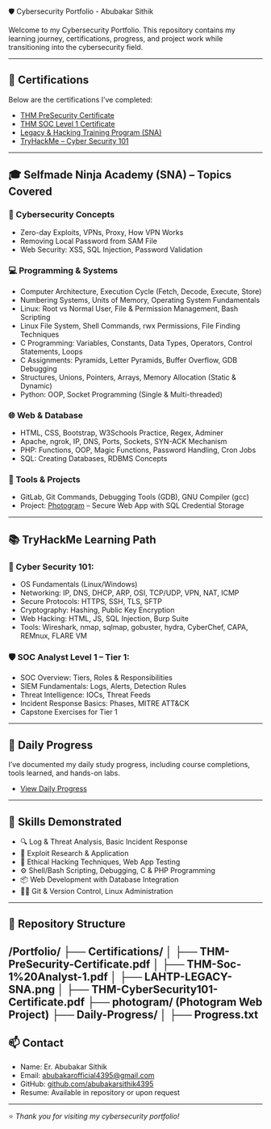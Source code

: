  🛡️ Cybersecurity Portfolio - Abubakar Sithik

Welcome to my Cybersecurity Portfolio. This repository contains my learning journey, certifications, progress, and project work while transitioning into the cybersecurity field.

---

## 📜 Certifications

Below are the certifications I’ve completed:

- [THM PreSecurity Certificate](https://github.com/abusithik4395/Portfolio/blob/main/Certifications/THM-PreSecurity-Certificate.pdf)
- [THM SOC Level 1 Certificate](https://github.com/abusithik4395/Portfolio/blob/main/Certifications/THM-Soc-1%20Analyst-1.pdf)
- [Legacy & Hacking Training Program (SNA)](https://github.com/abusithik4395/Portfolio/blob/main/Certifications/LAHTP-LEGACY-SNA.png)
- [TryHackMe – Cyber Security 101](https://github.com/abusithik4395/Portfolio/blob/main/Certifications/THM-cybersecurity-101.pdf)

---

## 🎓 Selfmade Ninja Academy (SNA) – Topics Covered

### 🧠 Cybersecurity Concepts
- Zero-day Exploits, VPNs, Proxy, How VPN Works
- Removing Local Password from SAM File
- Web Security: XSS, SQL Injection, Password Validation

### 💻 Programming & Systems
- Computer Architecture, Execution Cycle (Fetch, Decode, Execute, Store)
- Numbering Systems, Units of Memory, Operating System Fundamentals
- Linux: Root vs Normal User, File & Permission Management, Bash Scripting
- Linux File System, Shell Commands, rwx Permissions, File Finding Techniques
- C Programming: Variables, Constants, Data Types, Operators, Control Statements, Loops
- C Assignments: Pyramids, Letter Pyramids, Buffer Overflow, GDB Debugging
- Structures, Unions, Pointers, Arrays, Memory Allocation (Static & Dynamic)
- Python: OOP, Socket Programming (Single & Multi-threaded)

### 🌐 Web & Database
- HTML, CSS, Bootstrap, W3Schools Practice, Regex, Adminer
- Apache, ngrok, IP, DNS, Ports, Sockets, SYN-ACK Mechanism
- PHP: Functions, OOP, Magic Functions, Password Handling, Cron Jobs
- SQL: Creating Databases, RDBMS Concepts

### 🔧 Tools & Projects
- GitLab, Git Commands, Debugging Tools (GDB), GNU Compiler (gcc)
- Project: [Photogram]() – Secure Web App with SQL Credential Storage

---

## 📚 TryHackMe Learning Path

### 🔐 Cyber Security 101:
- OS Fundamentals (Linux/Windows)
- Networking: IP, DNS, DHCP, ARP, OSI, TCP/UDP, VPN, NAT, ICMP
- Secure Protocols: HTTPS, SSH, TLS, SFTP
- Cryptography: Hashing, Public Key Encryption
- Web Hacking: HTML, JS, SQL Injection, Burp Suite
- Tools: Wireshark, nmap, sqlmap, gobuster, hydra, CyberChef, CAPA, REMnux, FLARE VM

### 🛡 SOC Analyst Level 1 – Tier 1:
- SOC Overview: Tiers, Roles & Responsibilities
- SIEM Fundamentals: Logs, Alerts, Detection Rules
- Threat Intelligence: IOCs, Threat Feeds
- Incident Response Basics: Phases, MITRE ATT&CK
- Capstone Exercises for Tier 1

---

## 📅 Daily Progress

I’ve documented my daily study progress, including course completions, tools learned, and hands-on labs.

- [View Daily Progress](https://github.com/abusithik4395/Portfolio/blob/main/Daily-Progress/Progress.txt)

---

## 💼 Skills Demonstrated

- 🔍 Log & Threat Analysis, Basic Incident Response
- 🧪 Exploit Research & Application
- 🧰 Ethical Hacking Techniques, Web App Testing
- ⚙️ Shell/Bash Scripting, Debugging, C & PHP Programming
- 📦 Web Development with Database Integration
- 🧑‍💻 Git & Version Control, Linux Administration

---

## 📂 Repository Structure

/Portfolio/
├── Certifications/
│   ├── THM-PreSecurity-Certificate.pdf
│   ├── THM-Soc-1%20Analyst-1.pdf
│   ├── LAHTP-LEGACY-SNA.png
│   ├── THM-CyberSecurity101-Certificate.pdf
├── photogram/ (Photogram Web Project)
├── Daily-Progress/
│   ├── Progress.txt
---

## 📫 Contact

- Name: Er. Abubakar Sithik  
- Email: abubakarofficial4395@gmail.com  
- GitHub: [github.com/abubakarsithik4395](https://github.com/abubakarsithik4395)  
- Resume: Available in repository or upon request

---

⭐️ _Thank you for visiting my cybersecurity portfolio!_
